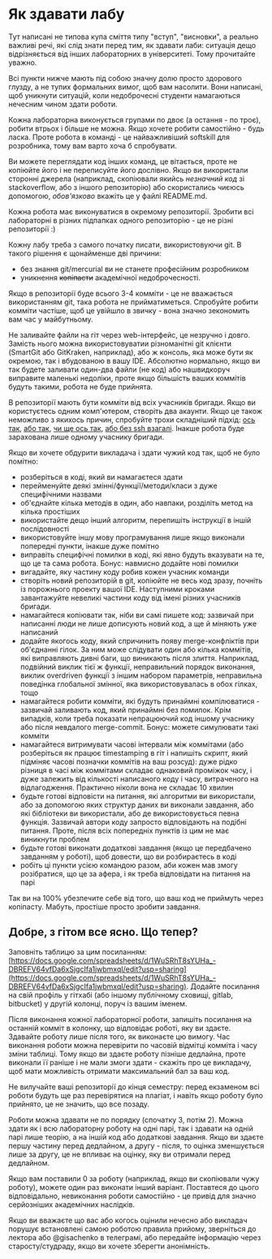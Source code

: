 # Як здавати лабу

Тут написані не типова купа сміття типу "вступ", "висновки", а реально важливі речі, які слід знати перед тим, як здавати лаби: ситуація дещо відрізняється від інших лабораторних в університеті. Тому прочитайте уважно.

Всі пункти нижче мають під собою значну долю просто здорового глузду, а не тупих формальних вимог, щоб вам насолити. Вони написані, щоб уникнути ситуацій, коли недоброчесні студенти намагаються нечесним чином здати роботи.

Кожна лабораторна виконується групами по двоє (а остання - по троє), робити втрьох і більше не можна. Якщо хочете робити самостійно - будь ласка. Проте робота в команді - це найважливіший softskill для розробника, тому вам варто хоча б спробувати.

Ви можете переглядати код інших команд, це вітається, проте не копіюйте його і не переписуйте його дослівно. Якщо ви використали сторонні джерела (наприклад, скопіювали якийсь *незначний код* зі stackoverflow, або з іншого репозиторію) або скористались чиєюсь допомогою, *обов'язково* вкажіть це у файлі README.md.

Кожна робота має виконуватися в окремому репозиторії. Зробити всі лабораторні в різних підпапках одного репозиторію - це не різні репозиторії :)

Кожну лабу треба з самого початку писати, використовуючи git. В такого рішення є щонайменше дві причини:

* без знання git/mercurial ви не станете професійним розробником
* уникнення ~~копіпасти~~ академічної недоброчесності.

Якщо в репозиторії буде всього 3-4 комміти - це не вважається використанням git, така робота не прийматиметься. Спробуйте робити комміти частіше, щоб це увійшло в звичку - вона значно зекономить вам час у майбутньому.

Не заливайте файли на гіт через web-інтерфейс, це незручно і довго. Замість нього можна використовуватии різноманітні git клієнти (SmartGit або GitKraken, наприклад), або ж консоль, яка може бути як окремою, так і вбудованою в вашу IDE. 
Абсолютно нормально, якщо ви так будете заливати один-два файли (не код) або нашвидкоруч виправите маленькі недоліки, проте якщо більшість ваших коммітів будуть такими, робота не буде прийнята.

В репозиторії мають бути комміти від всіх учасників бригади. Якщо ви користуєтесь одним комп'ютером, створіть два акаунти. Якщо це також неможливо з якихось причин, спробуйте трохи складніший підхід: [ось так](https://medium.com/@therajanmaurya/git-push-pull-with-two-different-account-and-two-different-user-on-same-machine-a85f9ee7ec61), [або так](https://medium.com/@pinglinh/how-to-have-2-github-accounts-on-one-machine-windows-69b5b4c5b14e), [чи ще ось так](https://gist.github.com/jexchan/2351996), [або без ssh взагалі](https://www.levelprime.com/en/git/multiple-github-accounts-on-same-machine-windows-os-without-using-ssh-keys/?cookie-state-change=1581953573222). Інакше робота буде зарахована лише одному учаснику бригади.

Якщо ви хочете обдурити викладача і здати чужий код так, щоб не було помітно:

* розберіться в коді, який ви намагаєтеся здати
* перейменуйте деякі змінні/функції/методи/класи з дуже специфічними назвами
* об'єднайте кілька методів в один, або навпаки, розділіть метод на кілька простіших
* використайте дещо інший алгоритм, перепишіть інструкції в іншій послідовності
* використовуйте іншу мову програмування лише якщо виконали попередні пункти, інакше дуже помітно
* виправіть специфічні помилки в коді, які явно будуть вказувати на те, що це та сама робота. Бонус: навмисно додайте нові помилки
* вигадайте, яку частину коду робив кожен учасник команди
* створіть новий репозиторій в git, копіюйте не весь код зразу, почніть із порожнього проекту вашої IDE. Наступними кроками завантажуйте невеликі частини коду від імені різних учасників бригади.
* намагайтеся копіювати так, ніби ви самі пишете код: зазвичай при написанні люди не лише дописують новий код, а ще й міняють уже написаний
* додайте якогось коду, який спричинить появу merge-конфліктів при об'єднанні гілок. За ним може слідувати один або кілька коммітів, які виправляють дивні баги, що виникають після злиття. Наприклад, подвійний виклик тієї ж функції, неправильний порядок виконання, виклик overdriven функції з іншим набором параметрів, неправильна поведінка глобальної змінної, яка використовувалась в обох гілках, тощо
* намагайтеся робити комміти, які будуть принаймні компілюватися - зазвичай заливають код, який принаймні без помилок. Крім випадків, коли треба показати непрацюючий код іншому учаснику або після невдалого merge-commit. Бонус: можете симулювати такі комміти 
* намагайтеся витримувати часові інтервали між коммітами (або розберіться як працює timestamping в гіт і напишіть скрипт, який підміняє часові позначки коммітів на ваш розсуд): дуже рідко різниця в часі між коммітами складає однаковий проміжок часу, і дуже залежить від кількості написаного коду і часу, витраченого на відлагодження. Практично ніколи вона не складає 10 хвилин
* будьте готові відповісти на питання, які алгоритми ви використали, або за допомогою яких структур даних ви виконали завдання, або які бібліотеки ви використали, або де використовується певна функція. Зазвичай автори коду запросто відповідають на подібні питання. Проте, після всіх попередніх пунктів із цим не має виникнути проблем
* будьте готові виконати додаткові завдання (якщо це передбачено завданням у роботі), щоб довести, що ви розбираєтесь в коді
* робіть ці пункти усією командою разом, аби кожен мав змогу розібратися, що це за афера, і як треба відповідати на питання на парі

Так ви на 100% убезпечите себе від того, що ваш код не приймуть через копіпасту. Мабуть, простіше просто зробити завдання.

## Добре, з гітом все ясно. Що тепер?

Заповніть таблицю за цим посиланням: [https://docs.google.com/spreadsheets/d/1WuSRhT8sYUHa_-DBREFV64vfDa6xSjgcIfa1jwbmxqI/edit?usp=sharing](https://docs.google.com/spreadsheets/d/1WuSRhT8sYUHa_-DBREFV64vfDa6xSjgcIfa1jwbmxqI/edit?usp=sharing). Додайте посилання на свій профіль у гітхабі (або іншому публічному сховищі, gitlab, bitbucket) у другій колонці, поруч із вашим іменем.

Після виконання кожної лабораторної роботи, запишіть посилання на останній комміт в колонку, що відповідає роботі, яку ви здаєте. Здавайте роботу лише після того, як виконаєте цю вимогу. Час виконання роботи можна перевірити по часовій відмітці комміта і часу зміни таблиці. Тому якщо ви здаєте роботу пізніше дедлайна, проте виконали її раніше і не мали змоги здати - скажіть про це викладачу, щоб мати можливість отримати максимальний бал за ваш код.

Не вилучайте ваші репозиторії до кінця семестру: перед екзаменом всі роботи будуть ще раз перевірятися на плагіат, і навіть якщо роботу було прийнято, це не значить, що все позаду.

Роботи можна здавати не по порядку (спочатку 3, потім 2). Можна здати як і всю лабораторну роботу на одні парі, так і здавати на одній парі лише теорію, а на іншій код або додаткові завдання. Якщо ви здаєте першу частину перед дедлайном, а другу - після, то оцінка зменшується лише за другу, це не впливає на оцінку, яку ви отримали перед дедлайном.

Якщо вам поставили 0 за роботу (наприклад, якщо ви скопіювали чужу роботу), можете один раз виконати інший варіант. Поставтеся до цього відповідально, невиконання роботи самостійно - це привід для значно серйозніших академічних наслідків.

Якщо ви вважаєте що вас або когось оцінили нечесно або викладач порушує встановлені самою роботою правила прийому, зверніться до лектора або @gisachenko в телеграмі, або передайте інформацію через старосту/студраду, якщо ви хочете зберегти анонімність.

